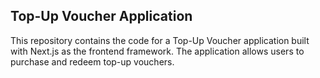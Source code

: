 ## Top-Up Voucher Application

This repository contains the code for a Top-Up Voucher application built with Next.js as the frontend framework. The application allows users to purchase and redeem top-up vouchers.
